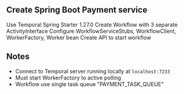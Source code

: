 ## Create Spring Boot Payment service
Use Temporal Spring Starter 1.27.0
Create Workflow with 3 separate ActivityInterface
Configure WorkflowServiceStubs, WorkflowClient, WorkerFactory, Worker bean
Create API to start workflow

## Notes
* Connect to Temporal server running locally at `localhost:7233`
* Must start WorkerFactory to active polling
* Workflow use single task queue "PAYMENT_TASK_QUEUE"
